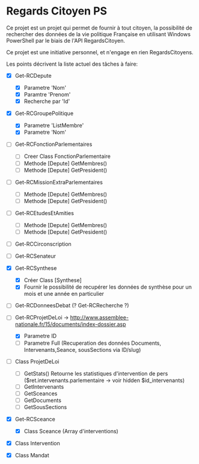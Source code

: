 # Regards Citoyen PS

Ce projet est un projet qui permet de fournir à tout citoyen, la possibilité de rechercher des données de la vie politique Française en utilisant Windows PowerShell par le biais de l'API RegardsCitoyen.

Ce projet est une initiative personnel, et n'engage en rien RegardsCitoyens.

Les points décrivent la liste actuel des tâches à faire:

- [X] Get-RCDepute
    - [X] Parametre 'Nom'
    - [X] Paramtre 'Prenom'
    - [X] Recherche par 'Id'
- [X] Get-RCGroupePolitique
    - [X] Parametre 'ListMembre'
    - [X] Parametre 'Nom'
- [ ] Get-RCFonctionParlementaires
    - [ ] Creer Class FonctionParlementaire
    - [ ] Methode [Depute] GetMembres() 
    - [ ] Methode [Depute] GetPresident()
- [ ] Get-RCMissionExtraParlementaires
    - [ ] Methode [Depute] GetMembres() 
    - [ ] Methode [Depute] GetPresident()
- [ ] Get-RCEtudesEtAmities
    - [ ] Methode [Depute] GetMembres() 
    - [ ] Methode [Depute] GetPresident()
- [ ] Get-RCCirconscription
- [ ] Get-RCSenateur
- [X] Get-RCSynthese
    - [X] Créer Class [Synthese]
    - [X] Fournir le possibilité de recupérer les données de synthèse pour un mois et une année en particulier
- [ ] Get-RCDonneesDebat (? Get-RCRecherche ?)
- [ ] Get-RCProjetDeLoi -> http://www.assemblee-nationale.fr/15/documents/index-dossier.asp
    - [X] Parametre ID
    - [ ] Parametre Full (Recuperation des données Documents, Intervenants,Seance, sousSections via ID/slug)
- [ ] Class ProjetDeLoi
    - [ ] GetStats()
            Retourne les statistiques d'intervention de pers ($ret.intervenants.parlementaire -> voir hidden $id_intervenants)
    - [ ] GetIntervenants
    - [ ] GetSceances
    - [ ] GetDocuments
    - [ ] GetSousSections
- [X] Get-RCSceance
   - [X] Class Sceance (Array d'interventions)
- [X] Class Intervention
- [X] Class Mandat

